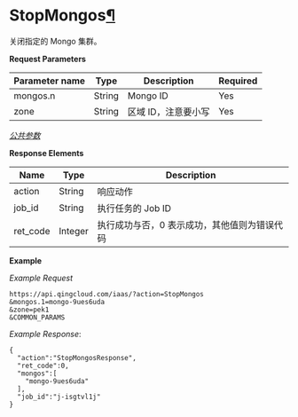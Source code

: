 ---
---

# StopMongos[¶](#stopmongos "永久链接至标题")

关闭指定的 Mongo 集群。

**Request Parameters**

| Parameter name | Type | Description | Required |
| --- | --- | --- | --- |
| mongos.n | String | Mongo ID | Yes |
| zone | String | 区域 ID，注意要小写 | Yes |

[_公共参数_](../../common/parameters.html#api-common-parameters)

**Response Elements**

| Name | Type | Description |
| --- | --- | --- |
| action | String | 响应动作 |
| job_id | String | 执行任务的 Job ID |
| ret_code | Integer | 执行成功与否，0 表示成功，其他值则为错误代码 |

**Example**

_Example Request_

```
https://api.qingcloud.com/iaas/?action=StopMongos
&mongos.1=mongo-9ues6uda
&zone=pek1
&COMMON_PARAMS
```

_Example Response_:

```
{
  "action":"StopMongosResponse",
  "ret_code":0,
  "mongos":[
    "mongo-9ues6uda"
  ],
  "job_id":"j-isgtvl1j"
}
```
